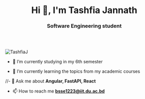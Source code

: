 <h1 align="center">Hi 👋, I'm Tashfia Jannath</h1>
<h3 align="center">Software Engineering student</h3><br><br>

<p align="left"> <img src="https://komarev.com/ghpvc/?username=TashfiaJ&label=Profile%20views&color=0e75b6&style=flat" alt="TashfiaJ" /> </p>

- 🔭 I’m currently studying in my 6th semester

- 🌱 I’m currently learning the topics from my academic courses

//- 💬 Ask me about **Angular, FastAPI, React**

- 📫 How to reach me **bsse1223@iit.du.ac.bd**



